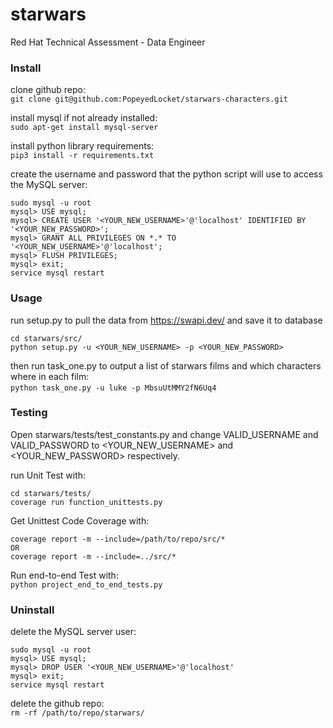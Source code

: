 # starwars
Red Hat Technical Assessment - Data Engineer



### Install

clone github repo:<br/>
`git clone git@github.com:PopeyedLocket/starwars-characters.git`

install mysql if not already installed:<br/>
`sudo apt-get install mysql-server`

install python library requirements:<br/>
`pip3 install -r requirements.txt`

create the username and password that the python script will use to access the MySQL server:<br/>
```
sudo mysql -u root
mysql> USE mysql;
mysql> CREATE USER '<YOUR_NEW_USERNAME>'@'localhost' IDENTIFIED BY '<YOUR_NEW_PASSWORD>';
mysql> GRANT ALL PRIVILEGES ON *.* TO '<YOUR_NEW_USERNAME>'@'localhost';
mysql> FLUSH PRIVILEGES;
mysql> exit;
service mysql restart
```



### Usage

run setup.py to pull the data from ​https://swapi.dev/ and save it to database<br/>
```
cd starwars/src/
python setup.py -u <YOUR_NEW_USERNAME> -p <YOUR_NEW_PASSWORD>
```

then run task_one.py to output a list of starwars films and which characters where in each film:<br/>
​`python task_one.py -u luke -p MbsuUtMMY2fN6Uq4`



### Testing

Open starwars/tests/test_constants.py and change VALID_USERNAME and VALID_PASSWORD to <YOUR_NEW_USERNAME> and <YOUR_NEW_PASSWORD> respectively.

run Unit Test with:<br/>
```
cd starwars/tests/
coverage run function_unittests.py
```

Get Unittest Code Coverage with:<br/>
```
coverage report -m --include=/path/to/repo/src/*
OR
coverage report -m --include=../src/*
```

Run end-to-end Test with:<br/>
`python project_end_to_end_tests.py`



### Uninstall

delete the MySQL server user:<br/>
```
sudo mysql -u root
mysql> USE mysql;
mysql> DROP USER '<YOUR_NEW_USERNAME>'@'localhost'
mysql> exit;
service mysql restart
```

delete the github repo:<br/>
`rm -rf /path/to/repo/starwars/`

